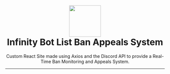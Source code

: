 <h1 align='center'>
  <img src="https://cdn.infinitybots.xyz/images/png/Infinity5.png" height='100px' width='100px' />
  <br> 
  Infinity Bot List Ban Appeals System </h1>
<p align="center">
 Custom React Site made using Axios and the Discord API to provide a Real-Time Ban Monitoring and Appeals System.
</p>

<hr>

<h2> </h2>
